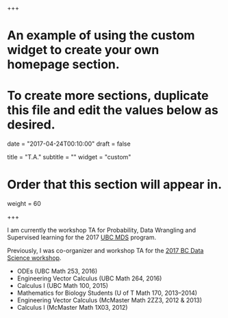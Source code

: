 +++
# An example of using the custom widget to create your own homepage section.
# To create more sections, duplicate this file and edit the values below as desired.

date = "2017-04-24T00:10:00"
draft = false

title = "T.A."
subtitle = ""
widget = "custom"

# Order that this section will appear in.
weight = 60

+++

I am currently the workshop TA for Probability, Data Wrangling and Supervised learning for the 2017 [UBC MDS](https://ubc-mds.github.io/) program.

Previously, I was co-organizer and workshop TA for the [2017 BC Data Science workshop](http://workshop.bcdata.ca).

* ODEs (UBC Math 253, 2016)
* Engineering Vector Calculus (UBC Math 264, 2016)
* Calculus I (UBC Math 100, 2015)
* Mathematics for Biology Students (U of T Math 170, 2013&ndash;2014)
* Engineering Vector Calculus (McMaster Math 2ZZ3, 2012 & 2013)
* Calculus I (McMaster Math 1X03, 2012)
